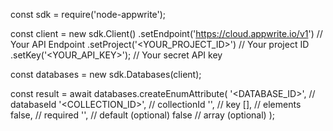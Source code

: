 const sdk = require('node-appwrite');

const client = new sdk.Client()
    .setEndpoint('https://cloud.appwrite.io/v1') // Your API Endpoint
    .setProject('<YOUR_PROJECT_ID>') // Your project ID
    .setKey('<YOUR_API_KEY>'); // Your secret API key

const databases = new sdk.Databases(client);

const result = await databases.createEnumAttribute(
    '<DATABASE_ID>', // databaseId
    '<COLLECTION_ID>', // collectionId
    '', // key
    [], // elements
    false, // required
    '<DEFAULT>', // default (optional)
    false // array (optional)
);
